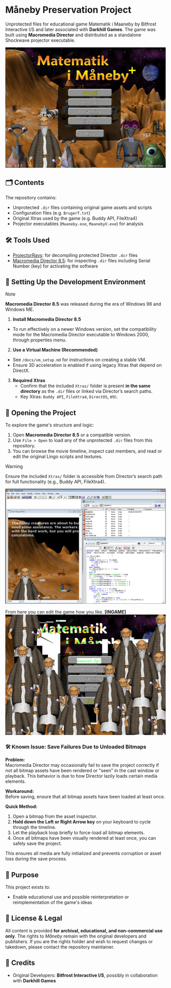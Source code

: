 # Måneby Preservation Project

Unprotected files for educational game Matematik i Maaneby by Bitfrost Interactive I/S and later associated with **Darkhill Games**. The game was built using **Macromedia Director** and distributed as a standalone Shockwave projector executable.

![game_preview](docs/game_preview.png 'Game Preview')

## 🗂️ Contents

The repository contains:

- Unprotected `.dir` files containing original game assets and scripts
- Configuration files (e.g. `BrugerT.txt`)
- Original Xtras used by the game (e.g. Buddy API, FileXtra4)
- Projector executables (`Maaneby.exe`, `MaanebyV.exe`) for analysis

## 🛠️ Tools Used

- [ProjectorRays](https://github.com/ProjectorRays/ProjectorRays): for decompiling protected Director `.dcr` files
- [Macromedia Director 8.5](https://archive.org/details/macromediadirector85): for inspecting `.dir` files including Serial Number (key) for activating the software

## 🧪 Setting Up the Development Environment

> [!NOTE]  
> **Macromedia Director 8.5** was released during the era of Windows 98 and Windows ME. 


1. **Install Macromedia Director 8.5**
  - To run effectively on a newer Windows version, set the compatibility mode for the Macromedia Director executable to Windows 2000, through properties menu.

2. **Use a Virtual Machine (Recommended)**
  - See `/docs/vm_setup.md` for instructions on creating a stable VM.
  - Ensure 3D acceleration is enabled if using legacy Xtras that depend on DirectX.

3. **Required Xtras**
   - Confirm that the included `Xtras/` folder is present **in the same directory** as the `.dir` files or linked via Director’s search paths.
   - Key Xtras: `Buddy API`, `FileXtra4`, `DirectOS`, etc.

## 🧩 Opening the Project

To explore the game's structure and logic:

1. Open **Macromedia Director 8.5** or a compatible version.
2. Use `File > Open` to load any of the unprotected `.dir` files from this repository.
3. You can browse the movie timeline, inspect cast members, and read or edit the original Lingo scripts and textures.

> [!WARNING]  
> Ensure the included `Xtras/` folder is accessible from Director’s search path for full functionality (e.g., Buddy API, FileXtra4).

![editor_preview](docs/editor_preview.png 'Editor Preview')

From here you can edit the game how you like. **[INGAME]**
![modded_preview](docs/modded_preview.png 'Modded Preview')

### 🛠 Known Issue: Save Failures Due to Unloaded Bitmaps

**Problem:**  
Macromedia Director may occasionally fail to save the project correctly if not all bitmap assets have been rendered or "seen" in the cast window or playback. This behavior is due to how Director lazily loads certain media elements.

**Workaround:**  
Before saving, ensure that all bitmap assets have been loaded at least once.

**Quick Method:**

1. Open a bitmap from the asset inspector.
2. **Hold down the Left or Right Arrow key** on your keyboard to cycle through the timeline.
3. Let the playback loop briefly to force-load all bitmap elements.
4. Once all bitmaps have been visually rendered at least once, you can safely save the project.

This ensures all media are fully initialized and prevents corruption or asset loss during the save process.


## 🎯 Purpose

This project exists to:

- Enable educational use and possible reinterpretation or reimplementation of the game's ideas

## 📜 License & Legal

All content is provided **for archival, educational, and non-commercial use only**. The rights to *Måneby* remain with the original developers and publishers. If you are the rights holder and wish to request changes or takedown, please contact the repository maintainer.

## 🙌 Credits

- Original Developers: **Bitfrost Interactive I/S**, possibly in collaboration with **Darkhill Games**